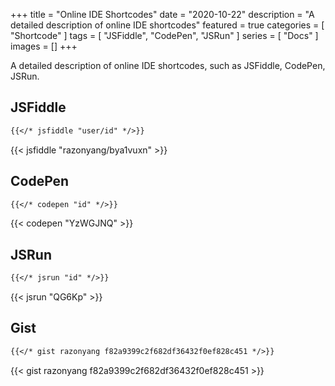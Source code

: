 +++
title = "Online IDE Shortcodes"
date = "2020-10-22"
description = "A detailed description of online IDE shortcodes"
featured = true
categories = [
  "Shortcode"
]
tags = [
  "JSFiddle",
  "CodePen",
  "JSRun"
]
series = [
  "Docs"
]
images = []
+++

A detailed description of online IDE shortcodes, such as JSFiddle, CodePen, JSRun.
<!--more-->

## JSFiddle

```markdown
{{</* jsfiddle "user/id" */>}}
```

{{< jsfiddle "razonyang/bya1vuxn" >}}


## CodePen

```markdown
{{</* codepen "id" */>}}
```

{{< codepen "YzWGJNQ" >}}


## JSRun

```markdown
{{</* jsrun "id" */>}}
```

{{< jsrun "QG6Kp" >}}

## Gist

```markdown
{{</* gist razonyang f82a9399c2f682df36432f0ef828c451 */>}}
```

{{< gist razonyang f82a9399c2f682df36432f0ef828c451 >}}
